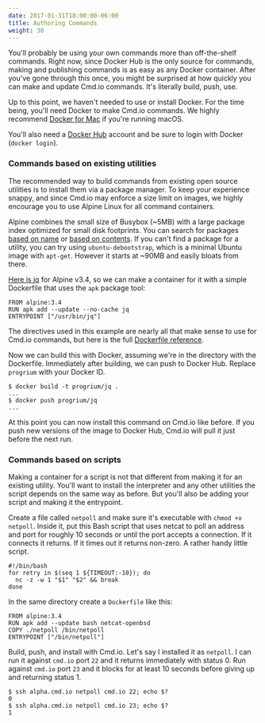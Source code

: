 ```yaml
---
date: 2017-01-31T18:00:00-06:00
title: Authoring Commands
weight: 30
---
```


You'll probably be using your own commands more than off-the-shelf commands.
Right now, since Docker Hub is the only source for commands, making and
publishing commands is as easy as any Docker container. After you've gone
through this once, you might be surprised at how quickly you can make and update
Cmd.io commands. It's literally build, push, use.

Up to this point, we haven't needed to use or install Docker. For the time
being, you'll need Docker to make Cmd.io commands. We highly recommend [Docker
for Mac](https://docs.docker.com/docker-for-mac/) if you're running macOS.

You'll also need a [Docker Hub](https://hub.docker.com/) account and be sure to
login with Docker (`docker login`).

### Commands based on existing utilities

The recommended way to build commands from existing open source utilities is to
install them via a package manager. To keep your experience snappy, and since
Cmd.io may enforce a size limit on images, we highly encourage you to use Alpine
Linux for all command containers.

Alpine combines the small size of Busybox  (~5MB) with a large package index
optimized for small disk footprints. You can search for packages [based on
name](http://pkgs.alpinelinux.org/packages) or [based on
contents](http://pkgs.alpinelinux.org/contents). If you can't find a package for
a utility, you can try using `ubuntu-debootstrap`, which is a minimal Ubuntu
image with `apt-get`. However it starts at ~90MB and easily bloats from there.

[Here is jq](http://pkgs.alpinelinux.org/package/v3.4/main/x86_64/jq) for Alpine
v3.4, so we can make a container for it with a simple Dockerfile that uses the
`apk` package tool:

```
FROM alpine:3.4
RUN apk add --update --no-cache jq
ENTRYPOINT ["/usr/bin/jq"]
```

The directives used in this example are nearly all that make sense to use for
Cmd.io commands, but here is the full [Dockerfile
reference](https://docs.docker.com/engine/reference/builder/).

Now we can build this with Docker, assuming we're in the directory with the
Dockerfile. Immediately after building, we can push to Docker Hub. Replace
`progrium` with your Docker ID.

```
$ docker build -t progrium/jq .
...
$ docker push progrium/jq
...
```

At this point you can now install this command on Cmd.io like before. If you
push new versions of the image to Docker Hub, Cmd.io will pull it just before
the next run.

### Commands based on scripts

Making a container for a script is not that different from making it for an
existing utility. You'll want to install the interpreter and any other utilities
the script depends on the same way as before. But you'll also be adding your
script and making it the entrypoint.

Create a file called `netpoll` and make sure it's executable with `chmod +x
netpoll`. Inside it, put this Bash script that uses netcat to poll an address
and port for roughly 10 seconds or until the port accepts a connection. If it
connects it returns. If it times out it returns non-zero. A rather handy little
script.

```
#!/bin/bash
for retry in $(seq 1 ${TIMEOUT:-10}); do
  nc -z -w 1 "$1" "$2" && break
done
```

In the same directory create a `Dockerfile` like this:

```
FROM alpine:3.4
RUN apk add --update bash netcat-openbsd
COPY ./netpoll /bin/netpoll
ENTRYPOINT ["/bin/netpoll"]
```

Build, push, and install with Cmd.io. Let's say I installed it as `netpoll`. I
can run it against `cmd.io` port `22` and it returns immediately with status 0.
Run against `cmd.io` port `23` and it blocks for at least 10 seconds before
giving up and returning status 1.

```
$ ssh alpha.cmd.io netpoll cmd.io 22; echo $?
0
$ ssh alpha.cmd.io netpoll cmd.io 23; echo $?
1
```
